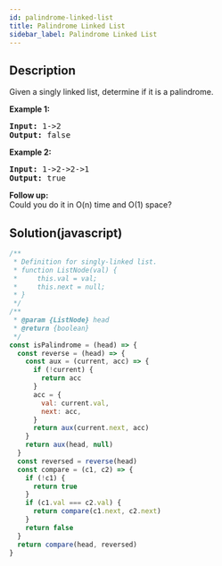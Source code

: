 ```yaml
---
id: palindrome-linked-list
title: Palindrome Linked List
sidebar_label: Palindrome Linked List
---
```

## Description
<div class="description">
<p>Given a singly linked list, determine if it is a palindrome.</p>

<p><strong>Example 1:</strong></p>

<pre>
<strong>Input:</strong> 1-&gt;2
<strong>Output:</strong> false</pre>

<p><strong>Example 2:</strong></p>

<pre>
<strong>Input:</strong> 1-&gt;2-&gt;2-&gt;1
<strong>Output:</strong> true</pre>

<p><b>Follow up:</b><br />
Could you do it in O(n) time and O(1) space?</p>

</div>

## Solution(javascript)
```javascript
/**
 * Definition for singly-linked list.
 * function ListNode(val) {
 *     this.val = val;
 *     this.next = null;
 * }
 */
/**
 * @param {ListNode} head
 * @return {boolean}
 */
const isPalindrome = (head) => {
  const reverse = (head) => {
    const aux = (current, acc) => {
      if (!current) {
        return acc
      }
      acc = {
        val: current.val,
        next: acc,
      }
      return aux(current.next, acc)
    }
    return aux(head, null)
  }
  const reversed = reverse(head)
  const compare = (c1, c2) => {
    if (!c1) {
      return true
    }
    if (c1.val === c2.val) {
      return compare(c1.next, c2.next)
    }
    return false
  }
  return compare(head, reversed)
}
```